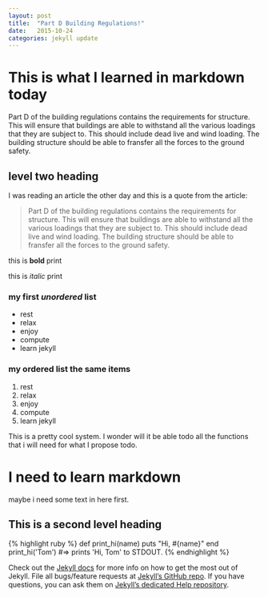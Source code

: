 ```yaml
---
layout: post
title:  "Part D Building Regulations!"
date:   2015-10-24
categories: jekyll update
---
```


# This is what I learned in markdown today

Part D of the building regulations contains the requirements for structure. This will ensure that buildings are able to withstand all the various loadings that they are subject to. This should include dead live and wind loading. The building structure should be able to fransfer all the forces to the ground safety.

## level two heading

I was reading an article the other day and this is a quote from the article:

>Part D of the building regulations contains the requirements for structure. This will ensure that buildings are able to withstand all the various loadings that they are subject to. This should include dead live and wind loading. The building structure should be able to fransfer all the forces to the ground safety.

this is **bold** print

this is _italic_ print

### my first _unordered_ list

* rest
* relax
* enjoy
* compute
* learn jekyll

### my ordered list **the same items**

1. rest
2. relax
3. enjoy
4. compute
5. learn jekyll


This is a pretty cool system. I wonder will it be able todo all the functions that i will need for what I propose todo. 

# I need to learn markdown
maybe i need some text in here first.
## This is a second level heading


{% highlight ruby %}
def print_hi(name)
  puts "Hi, #{name}"
end
print_hi('Tom')
#=> prints 'Hi, Tom' to STDOUT.
{% endhighlight %}

Check out the [Jekyll docs][jekyll] for more info on how to get the most out of Jekyll. File all bugs/feature requests at [Jekyll’s GitHub repo][jekyll-gh]. If you have questions, you can ask them on [Jekyll’s dedicated Help repository][jekyll-help].

[jekyll]:      http://jekyllrb.com
[jekyll-gh]:   https://github.com/jekyll/jekyll
[jekyll-help]: https://github.com/jekyll/jekyll-help
